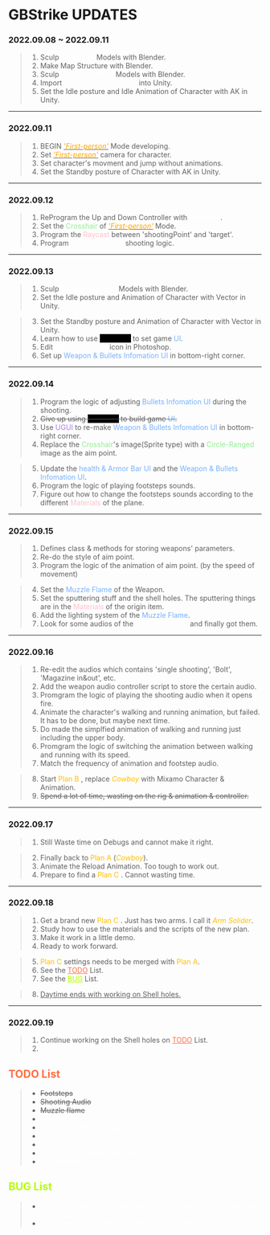 
# GBStrike UPDATES 


### 2022.09.08 ~  2022.09.11

> 1. Sculp <i style="color:white">Character</i> Models with Blender.
> 2. Make Map Structure with Blender.
> 3. Sculp <i style="color:white">Weapons_AK47</i> Models with Blender.
> 4. Import <i style="color:white">Azure SkyBox System</i> into Unity.
> 5. Set the Idle posture and Idle Animation of Character with AK in Unity.

------------

### 2022.09.11

> 1. BEGIN <u><i style="color:orange">'First-person'</i></u> Mode developing.
> 2. Set <u><i style="color:orange">'First-person'</i></u> camera for character.
> 3. Set character's movment and jump without animations.
> 4. Set the Standby posture of Character with AK in Unity.

------------

### 2022.09.12

> 1. ReProgram the Up and Down Controller with <i style="color:white">Armature</i>.
> 2. Set the <a style="color:lightgreen">Crosshair</a> of <u><i style="color:orange">'First-person'</i></u> Mode.
> 3. Program the <a style="color:pink">Raycast</a> between 'shootingPoint' and 'target'.
> 4. Program <i style="color:white">Weapons_AK47</i> shooting logic.

------------

### 2022.09.13

> 1. Sculp <i style="color:white">Weapons_Vector</i> Models with Blender.
> 2. Set the Idle posture and Animation of Character with Vector in Unity.

> 3. Set the Standby posture and Animation of Character with Vector in Unity.
> 4. Learn how to use <a style="color:#000;background-color:#000;">UI Toolkit</a> to set game <a style="color:#75b1ff;">UI</a>.
> 5. Edit <i style="color:white">Weapons_AK47</i> icon in Photoshop.
> 6. Set up <a style="color:#75b1ff;">Weapon & Bullets Infomation UI</a> in bottom-right corner.

------------

### 2022.09.14

> 1. Program the logic of adjusting <a style="color:#75b1ff;">Bullets Infomation UI</a> during the shooting.
> 2. ~~Give up using <a style="color:#000;background-color:#000;">UI Toolkit</a> to build game <a style="color:#75b1ff;">UI</a>.~~
> 3. Use <a style="color:#af7aed;">UGUI</a> to re-make <a style="color:#75b1ff;">Weapon & Bullets Infomation UI</a> in bottom-right corner.
> 4. Replace the <a style="color:lightgreen">Crosshair</a>'s image(Sprite type) with a <a style="color:lightgreen">Circle-Ranged</a> image as the aim point.

> 5. Update the <a style="color:#75b1ff;">health & Armor Bar UI</a> and the <a style="color:#75b1ff;">Weapon & Bullets Infomation UI</a>.
> 6. Program the logic of playing footsteps sounds.
> 7. Figure out how to change the footsteps sounds according to the different <a style="color:pink">Materials</a> of the plane.

------------

### 2022.09.15

> 1. Defines class & methods for storing weapons' parameters.
> 2. Re-do the style of aim point. 
> 3. Program the logic of the animation of aim point. (by the speed of movement) 

> 4. Set the <a style="color:#75b1ff;">Muzzle Flame</a> of the Weapon. 
> 5. Set the sputtering stuff and the shell holes. The sputtering things are in the <a style="color:pink">Materials</a> of the origin item.
> 6. Add the lighting system of the <a style="color:#75b1ff;">Muzzle Flame</a>.
> 7. Look for some audios of the <i style="color:white">Weapons_AK47</i> and finally got them.

------------

### 2022.09.16

> 1. Re-edit the audios which contains 'single shooting', 'Bolt', 'Magazine in&out', etc.
> 2. Add the weapon audio controller script to store the certain audio.
> 3. Promgram the logic of playing the shooting audio when it opens fire.
> 4. Animate the character's walking and running animation, but failed. It has to be done, but maybe next time.
> 5. Do made the simplfied animation of walking and running just including the upper body.
> 6. Promgram the logic of switching the animation between walking and running with its speed.
> 7. Match the frequency of animation and footstep audio.

> 8. Start <a style="color:#ffbe00;">Plan B</a> , replace <i style="color:#ffbe00;">Cowboy</i> with Mixamo Character & Animation.
> 9. ~~Spend a lot of time, wasting on the rig & animation & controller.~~

------------

### 2022.09.17

> 1. Still Waste time on Debugs and cannot make it right.

> 2. Finally back to <a style="color:#ffbe00;">Plan A</a> (<i style="color:#ffbe00;">Cowboy</i>).
> 3. Animate the Reload Animation. Too tough to work out.
> 4. Prepare to find a <a style="color:#ffbe00;">Plan C</a> . Cannot wasting time.

------------

### 2022.09.18

> 1. Get a brand new <a style="color:#ffbe00;">Plan C</a> . Just has two arms. I call it <i style="color:#ffbe00;">Arm Solider</i>.
> 2. Study how to use the materials and the scripts of the new plan.
> 3. Make it work in a little demo. 
> 4. Ready to work forward.

> 5. <a style="color:#ffbe00;">Plan C</a> settings needs to be merged with <a style="color:#ffbe00;">Plan A</a>. 
> 6. See the <a style="color:#ff6f42;" href="#todolist">TODO</a> List.
> 7. See the <a style="color:#b3ff00;" href="#buglist">BUG</a> List.

> 
> 8. <u>Daytime ends with working on Shell holes. </u>

------------

### 2022.09.19

> 1. Continue working on the Shell holes on <a href="#todolist" style="color:#ff6f42;">TODO</a> List.
> 2. 






## <a style="color:#ff6f42;" id="todolist">TODO List</a>
> * ~~Footsteps~~ 
> * ~~Shooting Audio~~ 
> * ~~Muzzle flame~~ 
> * <a style="color:white">Shell holes</a>
> * <a style="color:white">Sync UI Bullets & Reload</a>
> * <a style="color:white">Sync UI Crosshair</a>
> * <a style="color:white">Dry Fire and Reload audio</a>
> * <a style="color:white">Switching Weapons and adjust UI</a>
> * <a style="color:white">Gun fire kick</a>


## <a style="color:#b3ff00;" id="buglist">BUG List</a>
> * <a style="color:white">Fire Rate Error. Sometimes double click, or still in fire CD but play animations.</a>
> * <a style="color:white">Bullet can fly through the collider. Return no hit.</a>